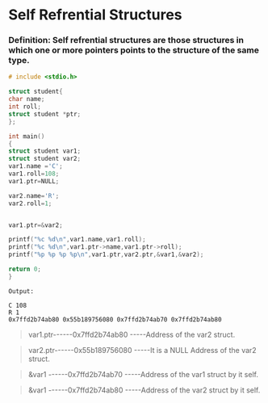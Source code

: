 



# Self Refrential Structures




### Definition: Self refrential structures are those structures in which one or more pointers points to the structure of the same type.



```c
# include <stdio.h>

struct student{
char name;
int roll;
struct student *ptr;
};

int main()
{
struct student var1;
struct student var2;
var1.name ='C';
var1.roll=108;
var1.ptr=NULL;

var2.name='R';
var2.roll=1;


var1.ptr=&var2;

printf("%c %d\n",var1.name,var1.roll);
printf("%c %d\n",var1.ptr->name,var1.ptr->roll);
printf("%p %p %p %p\n",var1.ptr,var2.ptr,&var1,&var2);

return 0;
}
```


```
Output:

C 108
R 1
0x7ffd2b74ab80 0x55b189756080 0x7ffd2b74ab70 0x7ffd2b74ab80
```

> var1.ptr------0x7ffd2b74ab80   -----Address of the var2 struct.

> var2.ptr------0x55b189756080   -----It is a  NULL Address of the var2 struct.

> &var1   ------0x7ffd2b74ab70   -----Address of the var1 struct by it self.

> &var1   ------0x7ffd2b74ab80   -----Address of the var2 struct by it self.






